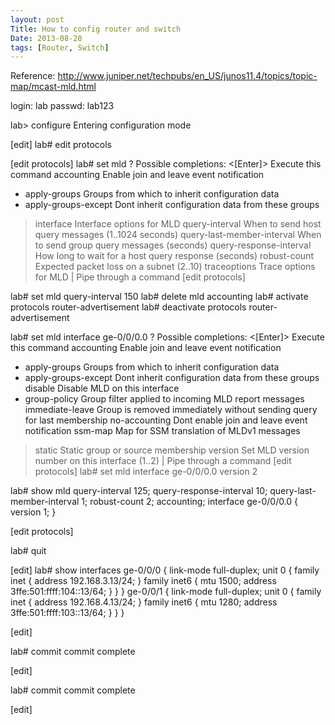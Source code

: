 ```yaml
---
layout: post
Title: How to config router and switch
Date: 2013-08-28
tags: [Router, Switch]
---
```


Reference:
http://www.juniper.net/techpubs/en_US/junos11.4/topics/topic-map/mcast-mld.html

login: lab
passwd: lab123

lab> configure
Entering configuration mode

[edit]
lab# edit protocols

[edit protocols]
lab# set mld ?
Possible completions:
  <[Enter]>            Execute this command
  accounting           Enable join and leave event notification
+ apply-groups         Groups from which to inherit configuration data
+ apply-groups-except  Dont inherit configuration data from these groups
> interface            Interface options for MLD
  query-interval       When to send host query messages (1..1024 seconds)
  query-last-member-interval  When to send group query messages (seconds)
  query-response-interval  How long to wait for a host query response (seconds)
  robust-count         Expected packet loss on a subnet (2..10)
> traceoptions         Trace options for MLD
  |                    Pipe through a command
[edit protocols]

lab# set mld query-interval 150
lab# delete mld accounting
lab# activate protocols router-advertisement
lab# deactivate protocols router-advertisement

lab# set mld interface ge-0/0/0.0 ?
Possible completions:
  <[Enter]>            Execute this command
  accounting           Enable join and leave event notification
+ apply-groups         Groups from which to inherit configuration data
+ apply-groups-except  Dont inherit configuration data from these groups
  disable              Disable MLD on this interface
+ group-policy         Group filter applied to incoming MLD report messages
  immediate-leave      Group is removed immediately without sending query for last membership
  no-accounting        Dont enable join and leave event notification
  ssm-map              Map for SSM translation of MLDv1 messages
> static               Static group or source membership
  version              Set MLD version number on this interface (1..2)
  |                    Pipe through a command
[edit protocols]
lab# set mld interface ge-0/0/0.0 version 2

lab# show mld
query-interval 125;
query-response-interval 10;
query-last-member-interval 1;
robust-count 2;
accounting;
interface ge-0/0/0.0 {
    version 1;
}

[edit protocols]

lab# quit

[edit]
lab# show interfaces
ge-0/0/0 {
    link-mode full-duplex;
    unit 0 {
        family inet {
            address 192.168.3.13/24;
        }
        family inet6 {
            mtu 1500;
            address 3ffe:501:ffff:104::13/64;
        }
    }
}
ge-0/0/1 {
    link-mode full-duplex;
    unit 0 {
        family inet {
            address 192.168.4.13/24;
        }
        family inet6 {
            mtu 1280;
            address 3ffe:501:ffff:103::13/64;
        }
    }
}

[edit]

lab# commit
commit complete

[edit]

lab# commit
commit complete

[edit]


